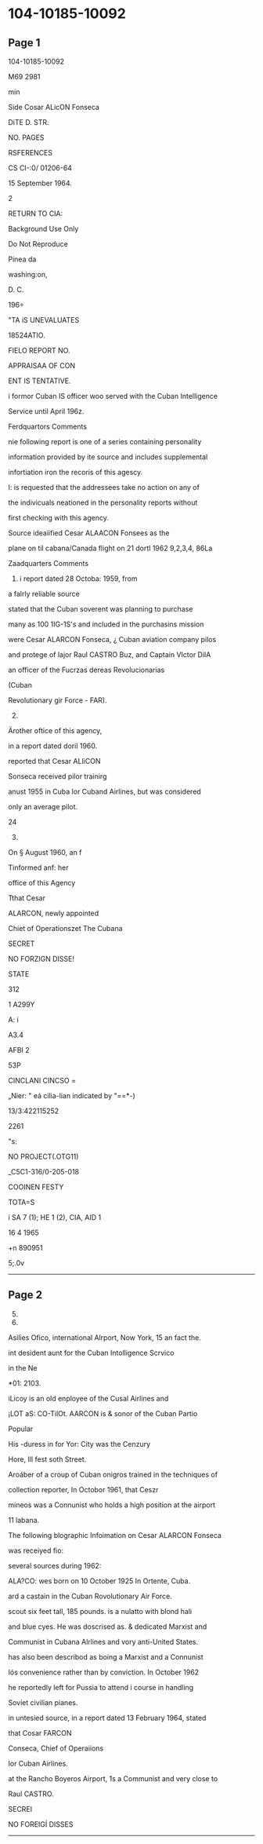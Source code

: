 # 104-10185-10092

## Page 1

104-10185-10092

M69 2981

min

Side Cosar ALicON Fonseca

DiTE D. STR.

NO. PAGES

RSFERENCES

CS CI-:0/ 01206-64

15 September 1964.

2

RETURN TO CIA:

Background Use Only

Do Not Reproduce

Pinea da

washing:on,

D. C.

196÷

"TA iS UNEVALUATES

18524ATIO.

FIELO REPORT NO.

APPRAISAA OF CON

ENT IS TENTATIVE.

i formor Cuban IS officer woo served with the Cuban Intelligence

Service until April 196z.

Ferdquartors Comments

nie following report is one of a series containing personality

information provided by ite source and includes supplemental

infortiation iron the recoris of this agescy.

I: is requested that the addressees take no action on any of

the indivicuals neationed in the personality reports without

first checking with this agency.

Source ideaiified Cesar ALAACON Fonsees as the

plane on til cabana/Canada flight on 21 dortl 1962 9,2,3,4, 86La

Zaadquarters Comments

1. i report dated 28 Octoba: 1959, from

a falrly reliable source

stated that the Cuban soverent was planning to purchase

many as 100 1IG-1S's and included in the purchasins mission

were Cesar ALARCON Fonseca, ¿ Cuban aviation company pilos

and protege of lajor Raul CASTRO Buz, and Captain VIctor DilA

an officer of the Fucrzas dereas Revolucionarias

(Cuban

Revolutionary gir Force - FAR).

2.

Ärother oftice of this agency,

in a report dated doril 1960.

reported that Cesar ALliCON

Sonseca received pilor trainirg

anust 1955 in Cuba lor Cuband Airlines, but was considered

only an average pilot.

24

3.

On § August 1960, an f

Tinformed anf: her

office of this Agency

Tthat Cesar

ALARCON, newly appointed

Chiet of Operationszet The Cubana

SECRET

NO FORZIGN DISSE!

STATE

312

1 A299Y

A: i

A3.4

AFBI 2

53P

CINCLANI CINCSO =

„Nier: " eá cilia-lian indicated by "==*-)

13/3:422115252

2261

"s:

NO PROJECT(.OTG11)

_C5C1-316/0-205-018

COOINEN FESTY

TOTA=S

i SA 7 (1); HE 1 (2), CIA, AID 1

16 4 1965

+n 890951

5;.0v

---

## Page 2

5.

6.

Asilies Ofico, international Alrport, Now York, 15 an fact the.

int desident aunt for the Cuban Intolligence Scrvico

in the Ne

*01: 2103.

iLicoy is an old enployee of the Cusal Airlines and

¡LOT aS: CO-TilOt. AARCON is & sonor of the Cuban Partio

Popular

His -duress in for Yor: City was the Cenzury

Hore, Ill fest soth Street.

Aroáber of a croup of Cuban onigros trained in the techniques of

collection reporter, In Octobor 1961, that Ceszr

mineos was a Connunist who holds a high position at the airport

11 labana.

The following blographic Infoimation on Cesar ALARCON Fonseca

was receiyed fio:

several sources during 1962:

ALA?CO: wes born on 10 October 1925 In Ortente, Cuba.

ard a castain in the Cuban Rovolutionary Air Force.

scout six feet tall, 185 pounds. is a nulatto with blond hali

and blue cyes. He was doscrised as. & dedicated Marxist and

Communist in Cubana Alrlines and vory anti-United States.

has also been describod as boing a Marxist and a Connunist

Iós convenience rather than by conviction. In October 1962

he reportedly left for Pussia to attend i course in handling

Soviet civilian pianes.

in untesied source, in a report dated 13 February 1964, stated

that Cosar FARCON

Conseca, Chief of Operaiions

Ior Cuban Airlines.

at the Rancho Boyeros Airport, 1s a Communist and very close to

Raul CASTRO.

SECREI

NO FOREIGÍ DISSES

---

